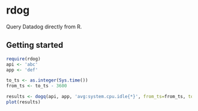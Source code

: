 # rdog

Query Datadog directly from R.

## Getting started

```R
require(rdog)
api <- 'abc'
app <- 'def'

to_ts <- as.integer(Sys.time())
from_ts <- to_ts - 3600

results <- dogq(api, app, 'avg:system.cpu.idle{*}', from_ts=from_ts, to_ts=to_ts)
plot(results)
```
